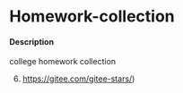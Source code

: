 # Homework-collection 

#### Description
college homework collection

6.  https://gitee.com/gitee-stars/)
